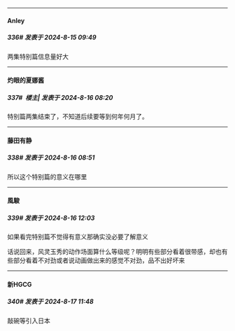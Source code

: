 ﻿
*****

####  Anley  
##### 336#       发表于 2024-8-15 09:49

两集特别篇信息量好大


*****

####  灼眼的夏娜酱  
##### 337#         楼主| 发表于 2024-8-16 08:20

特别篇两集结束了，不知道后续要等到何年何月了。


*****

####  藤田有静  
##### 338#       发表于 2024-8-16 08:51

所以这个特别篇的意义在哪里


*****

####  風駿  
##### 339#       发表于 2024-8-16 12:03

如果看完特别篇不觉得有意义那确实没必要了解意义

话说回来，风灵玉秀的动作场面算什么等级呢？明明有些部分看着很带感，却也有些部分看着不对劲或者说动画做出来的感觉不对劲，品不出好坏来


*****

####  新HGCG  
##### 340#       发表于 2024-8-17 11:48

敲碗等引入日本

